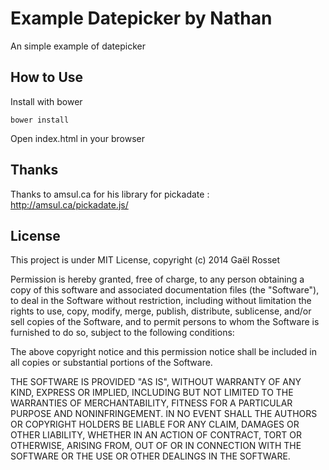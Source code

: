 Example Datepicker by Nathan
===

An simple example of datepicker

How to Use
---

Install with bower
```Installation
bower install
```

Open index.html in your browser


Thanks
---
Thanks to amsul.ca for his library for pickadate : http://amsul.ca/pickadate.js/

License
---

This project is under MIT License, copyright (c) 2014 Gaël Rosset

Permission is hereby granted, free of charge, to any person obtaining
a copy of this software and associated documentation files (the
"Software"), to deal in the Software without restriction, including
without limitation the rights to use, copy, modify, merge, publish,
distribute, sublicense, and/or sell copies of the Software, and to
permit persons to whom the Software is furnished to do so, subject to
the following conditions:

The above copyright notice and this permission notice shall be
included in all copies or substantial portions of the Software.

THE SOFTWARE IS PROVIDED "AS IS", WITHOUT WARRANTY OF ANY KIND,
EXPRESS OR IMPLIED, INCLUDING BUT NOT LIMITED TO THE WARRANTIES OF
MERCHANTABILITY, FITNESS FOR A PARTICULAR PURPOSE AND NONINFRINGEMENT.
IN NO EVENT SHALL THE AUTHORS OR COPYRIGHT HOLDERS BE LIABLE FOR ANY
CLAIM, DAMAGES OR OTHER LIABILITY, WHETHER IN AN ACTION OF CONTRACT,
TORT OR OTHERWISE, ARISING FROM, OUT OF OR IN CONNECTION WITH THE
SOFTWARE OR THE USE OR OTHER DEALINGS IN THE SOFTWARE.
